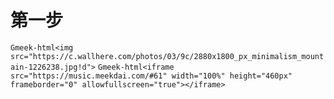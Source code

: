 # 第一步
`Gmeek-html<img src="https://c.wallhere.com/photos/03/9c/2880x1800_px_minimalism_mountain-1226238.jpg!d">`
`Gmeek-html<iframe src="https://music.meekdai.com/#61" width="100%" height="460px" frameborder="0" allowfullscreen="true"></iframe>`